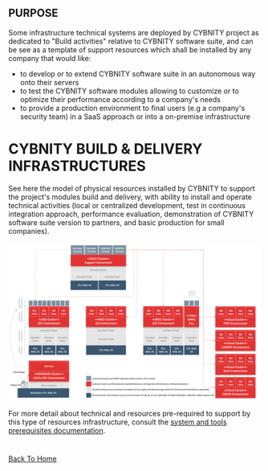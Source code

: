 ## PURPOSE
Some infrastructure technical systems are deployed by CYBNITY project as dedicated to "Build activities" relative to CYBNITY software suite, and can be see as a template of support resources which shall be installed by any company that would like:
- to develop or to extend CYBNITY software suite in an autonomous way onto their servers
- to test the CYBNITY software modules allowing to customize or to optimize their performance according to a company's needs
- to provide a production environment to final users (e.g a company's security team) in a SaaS approach or into a on-premise infrastructure

# CYBNITY BUILD & DELIVERY INFRASTRUCTURES
See here the model of physical resources installed by CYBNITY to support the project's modules build and delivery, with ability to install and operate technical activities (local or centralized development, test in continuous integration approach, performance evaluation, demonstration of CYBNITY software suite version to partners, and basic production for small companies).

![image](CYBNITY_build_and_delivery_infrastructures.png)

For more detail about technical and resources pre-required to support by this type of resources infrastructure, consult the [system and tools prerequisites documentation](../systems-and-tools-prerequisites.md).

#
[Back To Home](../README.md)
